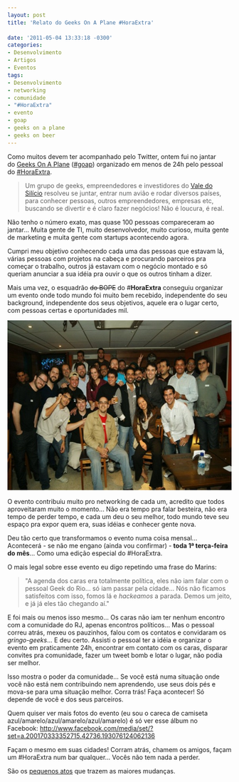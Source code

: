 ```yaml
---
layout: post
title: 'Relato do Geeks On A Plane #HoraExtra'

date: '2011-05-04 13:33:18 -0300'
categories:
- Desenvolvimento
- Artigos
- Eventos
tags:
- Desenvolvimento
- networking
- comunidade
- "#HoraExtra"
- evento
- goap
- geeks on a plane
- geeks on beer
---
```

<p>Como muitos devem ter acompanhado pelo Twitter, ontem fui no jantar do <a title="Geeks On A Plane" href="http://geeksonaplane.com/">Geeks On A Plane</a> (<a href="https://twitter.com/#!/search/%23goap">#goap</a>) organizado em menos de 24h pelo pessoal do <a href="http://horaextra.org/">#HoraExtra</a>.</p>
<blockquote><p>Um grupo de geeks, empreendedores e investidores do <a href="http://pt.wikipedia.org/wiki/Vale_do_Sil%C3%ADcio">Vale do Silício</a> resolveu se juntar, entrar num avião e rodar diversos países, para conhecer pessoas, outros empreendedores, empresas etc, buscando se divertir e é claro fazer negócios! Não é loucura, é real.</p></blockquote>
<p>Não tenho o número exato, mas quase 100 pessoas compareceram ao jantar... Muita gente de TI, muito desenvolvedor, muito curioso, muita gente de marketing e muita gente com startups acontecendo agora.</p>
<p>Cumpri meu objetivo conhecendo cada uma das pessoas que estavam lá, várias pessoas com projetos na cabeça e procurando parceiros pra começar o trabalho, outros já estavam com o negócio montado e só queriam anunciar a sua idéia pra ouvir o que os outros tinham a dizer.</p>
<p>Mais uma vez, o esquadrão <del>do BOPE</del> do #<strong>HoraExtra</strong> conseguiu organizar um evento onde todo mundo foi muito bem recebido, independente do seu background, independente dos seus objetivos, aquele era o lugar certo, com pessoas certas e oportunidades mil.</p>
<p><a href="http://www.facebook.com/media/set/?set=a.200170333352715.42736.193076124062136"><img class="size-full wp-image-1531 " title="Geeks On A Plane - Rio" src="/assets/uploads/2011/05/goap2.jpg" alt="Geeks On A Plane - Rio" width="570" height="381" /></a></p>
<p>O evento contribuiu muito pro networking de cada um, acredito que todos aproveitaram muito o momento... Não era tempo pra falar besteira, não era tempo de perder tempo, e cada um deu o seu melhor, todo mundo teve seu espaço pra expor quem era, suas idéias e conhecer gente nova.</p>
<p>Deu tão certo que transformamos o evento numa coisa mensal... Acontecerá - se não me engano (ainda vou confirmar) - <strong>toda 1ª terça-feira do mês</strong>... Como uma edição especial do #HoraExtra.</p>
<p>O mais legal sobre esse evento eu digo repetindo uma frase do Marins:</p>
<blockquote><p>"A agenda dos caras era totalmente política, eles não iam falar com o pessoal Geek do Rio... só iam passar pela cidade... Nós não ficamos satisfeitos com isso, fomos lá e <em>hackeamos</em> a parada. Demos um jeito, e já já eles tão chegando aí."</p></blockquote>
<p>E foi mais ou menos isso mesmo... Os caras não iam ter nenhum encontro com a comunidade do RJ, apenas encontros políticos... Mas o pessoal correu atrás, mexeu os pauzinhos, falou com os contatos e convidaram os <em>gringo-geeks</em>... E deu certo. Assisti o pessoal ter a idéia e organizar o evento em praticamente 24h, encontrar em contato com os caras, disparar convites pra comunidade, fazer um tweet bomb e lotar o lugar, não podia ser melhor.</p>
<p>Isso mostra o poder da comunidade... Se você está numa situação onde você não está nem contribuindo nem aprendendo, use seus dois pés e mova-se para uma situação melhor. Corra trás! Faça acontecer! Só depende de você e dos seus parceiros.</p>
<p>Quem quiser ver mais fotos do evento (eu sou o careca de camiseta azul/amarelo/azul/amarelo/azul/amarelo) é só ver esse álbum no Facebook: <a href="http://www.facebook.com/media/set/?set=a.200170333352715.42736.193076124062136">http://www.facebook.com/media/set/?set=a.200170333352715.42736.193076124062136</a></p>
<p>Façam o mesmo em suas cidades! Corram atrás, chamem os amigos, façam um #HoraExtra num bar qualquer... Vocês não tem nada a perder.</p>
<p>São os <a href="http://smallactsmanifesto.org/">pequenos atos</a> que trazem as maiores mudanças.</p>
